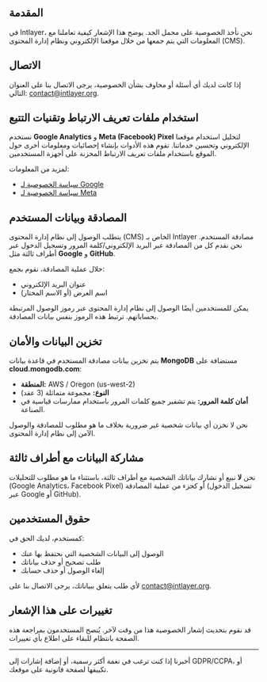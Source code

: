 ## المقدمة

في Intlayer، نحن نأخذ الخصوصية على محمل الجد. يوضح هذا الإشعار كيفية تعاملنا مع المعلومات التي يتم جمعها من خلال موقعنا الإلكتروني ونظام إدارة المحتوى (CMS).

## الاتصال

إذا كانت لديك أي أسئلة أو مخاوف بشأن الخصوصية، يرجى الاتصال بنا على العنوان التالي: [contact@intlayer.org](mailto:contact@intlayer.org).

## استخدام ملفات تعريف الارتباط وتقنيات التتبع

نستخدم **Google Analytics** و **Meta (Facebook) Pixel** لتحليل استخدام موقعنا الإلكتروني وتحسين خدماتنا. تقوم هذه الأدوات بإنشاء إحصائيات ومعلومات أخرى حول الموقع باستخدام ملفات تعريف الارتباط المخزنة على أجهزة المستخدمين.

لمزيد من المعلومات:

- [سياسة الخصوصية لـ Google](https://policies.google.com/privacy)
- [سياسة الخصوصية لـ Meta](https://www.facebook.com/privacy/policy)

## المصادقة وبيانات المستخدم

يتطلب الوصول إلى نظام إدارة المحتوى (CMS) الخاص بـ Intlayer مصادقة المستخدم. نحن نقدم كل من المصادقة عبر البريد الإلكتروني/كلمة المرور وتسجيل الدخول عبر أطراف ثالثة مثل **Google** و **GitHub**.

خلال عملية المصادقة، نقوم بجمع:

- عنوان البريد الإلكتروني
- اسم العرض (أو الاسم المختار)

يمكن للمستخدمين أيضًا الوصول إلى نظام إدارة المحتوى عبر رموز الوصول المرتبطة بحساباتهم. ترتبط هذه الرموز بنفس بيانات المصادقة.

## تخزين البيانات والأمان

يتم تخزين بيانات مصادقة المستخدم في قاعدة بيانات **MongoDB** مستضافة على **cloud.mongodb.com**:

- **المنطقة:** AWS / Oregon (us-west-2)
- **النوع:** مجموعة متماثلة (3 عقد)
- **أمان كلمة المرور:** يتم تشفير جميع كلمات المرور باستخدام ممارسات قياسية في الصناعة.

نحن لا نخزن أي بيانات شخصية غير ضرورية بخلاف ما هو مطلوب للمصادقة والوصول الآمن إلى نظام إدارة المحتوى.

## مشاركة البيانات مع أطراف ثالثة

نحن **لا** نبيع أو نشارك بياناتك الشخصية مع أطراف ثالثة، باستثناء ما هو مطلوب للتحليلات (Google Analytics، Facebook Pixel) أو كجزء من عملية المصادقة (تسجيل الدخول عبر Google أو GitHub).

## حقوق المستخدمين

كمستخدم، لديك الحق في:

- الوصول إلى البيانات الشخصية التي نحتفظ بها عنك
- طلب تصحيح أو حذف بياناتك
- إلغاء الوصول أو حذف حسابك

لأي طلب يتعلق ببياناتك، يرجى الاتصال بنا على [contact@intlayer.org](mailto:contact@intlayer.org).

## تغييرات على هذا الإشعار

قد نقوم بتحديث إشعار الخصوصية هذا من وقت لآخر. يُنصح المستخدمون بمراجعة هذه الصفحة بانتظام للبقاء على اطلاع بأي تغييرات.

---

أخبرنا إذا كنت ترغب في نغمة أكثر رسمية، أو إضافة إشارات إلى GDPR/CCPA، أو تكييفها لصفحة قانونية على موقعك.
